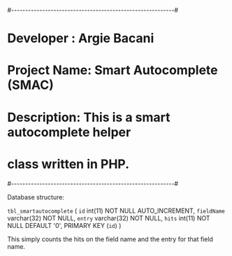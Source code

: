 #----------------------------------------------------------#
# Developer : Argie Bacani                                 #
# Project Name: Smart Autocomplete (SMAC)                  #
# Description: This is a smart autocomplete helper         #
#              class written in PHP.                       #
#----------------------------------------------------------#

Database structure:

`tbl_smartautocomplete` (
  `id` int(11) NOT NULL AUTO_INCREMENT,
  `fieldName` varchar(32) NOT NULL,
  `entry` varchar(32) NOT NULL,
  `hits` int(11) NOT NULL DEFAULT '0',
  PRIMARY KEY (`id`)
)

This simply counts the hits on the field name and the entry for that field name.
